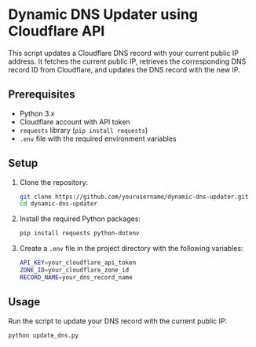 # Dynamic DNS Updater using Cloudflare API

This script updates a Cloudflare DNS record with your current public IP address. It fetches the current public IP, retrieves the corresponding DNS record ID from Cloudflare, and updates the DNS record with the new IP.

## Prerequisites

- Python 3.x
- Cloudflare account with API token
- `requests` library (`pip install requests`)
- `.env` file with the required environment variables

## Setup

1. Clone the repository:
    ```bash
    git clone https://github.com/yourusername/dynamic-dns-updater.git
    cd dynamic-dns-updater
    ```

2. Install the required Python packages:
    ```bash
    pip install requests python-dotenv
    ```

3. Create a `.env` file in the project directory with the following variables:
    ```bash
    API_KEY=your_cloudflare_api_token
    ZONE_ID=your_cloudflare_zone_id
    RECORD_NAME=your_dns_record_name
    ```

## Usage

Run the script to update your DNS record with the current public IP:
```bash
python update_dns.py
